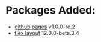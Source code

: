 # Packages Added:
- [github pages](https://www.npmjs.com/package/angular-cli-ghpages) v1.0.0-rc.2
- [flex layout](https://github.com/angular/flex-layout) 12.0.0-beta.3.4
